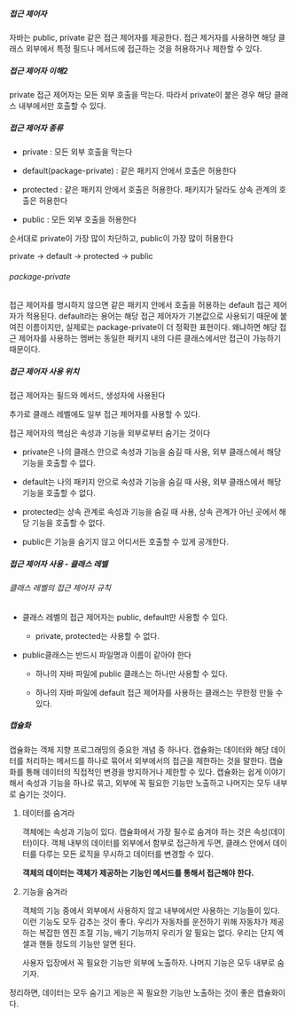 ##### 접근 제어자

자바는 public, private 같은 접근 제어자를 제공한다. 접근 제거자를 사용하면 해당 클래스 외부에서 특정 필드나 메서드에 접근하는 것을 허용하거나 제한할 수 있다.



##### 접근 제어자 이해2

private  접근 제어자는 모든 외부 호출을 막는다. 따라서 private이 붙은 경우 해당 클래스 내부에서만 호출할 수 있다.



##### 접근 제어자 종류

- private : 모든 외부 호출을 막는다

- default(package-private) : 같은 패키지 안에서 호출은 허용한다

- protected : 같은 패키지 안에서 호출은 허용한다. 패키지가 달라도 상속 관계의 호출은 허용한다

- public : 모든 외부 호출을 허용한다

순서대로 private이 가장 많이 차단하고, public이 가장 많이 허용한다

private -> default -> protected -> public



###### package-private

접근 제어자를 명시하지 않으면 같은 패키지 안에서 호출을 허용하는 default 접근 제어자가 적용된다. default라는 용어는 해당 접근 제어자가 기본값으로 사용되기 때문에 붙여진 이름이지만, 실제로는 package-private이 더 정확한 표현이다. 왜냐하면 해당 접근 제어자를 사용하는 멤버는 동일한 패키지 내의 다른 클래스에서만 접근이 가능하기 때문이다.



##### 접근 제어자 사용 위치

접근 제어자는 필드와 메서드, 생성자에 사용된다

추가로 클래스 레벨에도 일부 접근 제어자를 사용할 수 있다.

접근 제어자의 핵심은 속성과 기능을 외부로부터 숨기는 것이다

- private은 나의 클래스 안으로 속성과 기능을 숨길 때 사용, 외부 클래스에서 해당 기능을 호출할 수 없다.

- default는 나의 패키지 안으로 속성과 기능을 숨길 때 사용, 외부 클래스에서 해당 기능을 호출할 수 없다.

- protected는 상속 관계로 속성과 기능을 숨길 때 사용, 상속 관계가 아닌 곳에서 해당 기능을 호출할 수 없다.

- public은 기능을 숨기지 않고 어디서든 호출할 수 있게 공개한다.



##### 접근 제어자 사용 - 클래스 레벨

###### 클래스 레벨의 접근 제어자 규칙

- 클래스 레벨의 접근 제어자는 public, default만 사용할 수 있다.
  
  - private, protected는 사용할 수 없다.

- public클래스는 반드시 파일명과 이름이 같아야 한다
  
  - 하나의 자바 파일에 public 클래스는 하나만 사용할 수 있다.
  
  - 하나의 자바 파일에 default 접근 제어자를 사용하는 클래스는 무한정 만들 수 있다.



##### 캡슐화

캡슐화는 객체 지향 프로그래밍의 중요한 개념 중 하나다. 캡슐화는 데이터와 해당 데이터를 처리하는 메서드를 하나로 묶어서 외부에서의 접근을 제한하는 것을 말한다. 캡슐화를 통해 데이터의 직접적인 변경을 방지하거나 제한할 수 있다. 캡슐화는 쉽게 이야기해서 속성과 기능을 하나로 묶고, 외부에 꼭 필요한 기능만 노출하고 나머지는 모두 내부로 숨기는 것이다.



1. 데이터를 숨겨라
   
   객체에는 속성과 기능이 있다. 캡슐화에서 가장 필수로 숨겨야 하는 것은 속성(데이터)이다. 객체 내부의 데이터를 외부에서 함부로 접근하게 두면, 클래스 안에서 데이터를 다루는 모든 로직을 무시하고 데이터를 변경할 수 있다. 
   
   **객체의 데이터는 객체가 제공하는 기능인 메서드를 통해서 접근해야 한다.**

2. 기능을 숨겨라
   
   객체의 기능 중에서 외부에서 사용하지 않고 내부에서만 사용하는 기능들이 있다. 이런 기능도 모두 감추는 것이 좋다. 우리가 자동차를 운전하기 위해 자동차가 제공하는 복잡한 엔진 조절 기능, 배기 기능까지 우리가 알 필요는 없다. 우리는 단지 엑셀과 핸들 정도의 기능만 알면 된다.
   
   사용자 입장에서 꼭 필요한 기능만 외부에 노출하자. 나머지 기능은 모두 내부로 숨기자.


정리하면, 데이터는 모두 숨기고 게능은 꼭 필요한 기능만 노출하는 것이 좋은 캡슐화이다.
